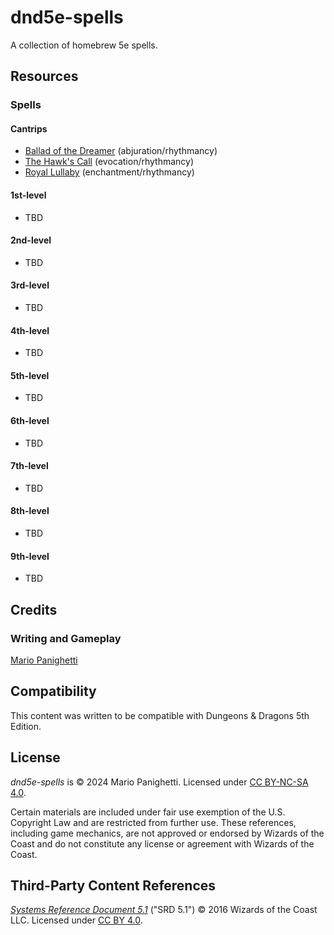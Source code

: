 # dnd5e-spells
A collection of homebrew 5e spells.

## Resources

### Spells

#### Cantrips

- [Ballad of the Dreamer](cantrips/ballad-of-the-dreamer.md) (abjuration/rhythmancy)
- [The Hawk's Call](cantrips/the-hawks-call.md) (evocation/rhythmancy)
- [Royal Lullaby](cantrips/royal-lullaby.md) (enchantment/rhythmancy)

#### 1st-level

- TBD

#### 2nd-level

- TBD

#### 3rd-level

- TBD

#### 4th-level

- TBD

#### 5th-level

- TBD

#### 6th-level

- TBD

#### 7th-level

- TBD
 
#### 8th-level

- TBD

#### 9th-level

- TBD

## Credits

### Writing and Gameplay

[Mario Panighetti](https://mario.panighetti.net)

## Compatibility

This content was written to be compatible with Dungeons & Dragons 5th Edition.

## License

_dnd5e-spells_ is © 2024 Mario Panighetti. Licensed under [CC BY-NC-SA 4.0](https://creativecommons.org/licenses/by-nc-sa/4.0/legalcode).

Certain materials are included under fair use exemption of the U.S. Copyright Law and are restricted from further use. These references, including game mechanics, are not approved or endorsed by Wizards of the Coast and do not constitute any license or agreement with Wizards of the Coast.

## Third-Party Content References

_[Systems Reference Document 5.1](https://dnd.wizards.com/resources/systems-reference-document)_ ("SRD 5.1") © 2016 Wizards of the Coast LLC. Licensed under [CC BY 4.0](https://creativecommons.org/licenses/by/4.0/legalcode).

